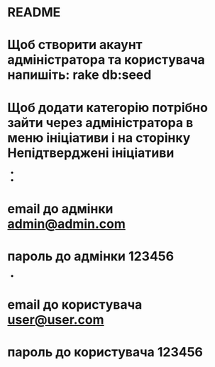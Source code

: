 # README #

# Щоб створити акаунт адміністратора та користувача напишіть: rake db:seed #
# Щоб додати категорію потрібно зайти через адміністратора в меню ініціативи і на сторінку Непідтверджені ініціативи #
-
-
# email до адмінки admin@admin.com #
# пароль до адмінки 123456 #
-
# email до користувача user@user.com #
# пароль до користувача 123456 #